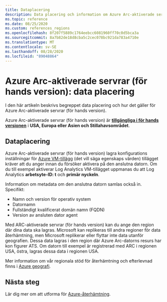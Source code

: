 ```yaml
---
title: Dataplacering
description: Data placering och information om Azure Arc-aktiverade servrar (för hands version).
ms.topic: reference
ms.date: 08/25/2020
ms.custom: references_regions
ms.openlocfilehash: 8f207f5889c1764eebcc6081960ff70c0d5bca3a
ms.sourcegitcommit: 8a7b82de18d8cba5c2cec078bc921da783a4710e
ms.translationtype: MT
ms.contentlocale: sv-SE
ms.lasthandoff: 08/28/2020
ms.locfileid: "89048864"
---
```

# <a name="azure-arc-enabled-servers-preview-data-residency"></a>Azure Arc-aktiverade servrar (för hands version): data placering

I den här artikeln beskrivs begreppet data placering och hur det gäller för Azure Arc-aktiverade servrar (för hands version).

Azure Arc-aktiverade servrar (för hands version) är **[tillgängliga i för hands versionen](https://azure.microsoft.com/global-infrastructure/services/?products=azure-arc)** i **USA, Europa eller Asien och Stillahavsområdet**.

## <a name="data-residency"></a>Dataplacering

Azure Arc-aktiverade servrar (för hands version) lagra konfigurations inställningar för [Azure VM-tillägg](manage-vm-extensions.md) (det vill säga egenskaps värden) tillägget kräver att du anger innan du försöker aktivera på den anslutna datorn. Om du till exempel aktiverar Log Analytics VM-tillägget uppmanas du att Log Analytics **arbetsyte-ID: t** och **primär nyckeln**.

Information om metadata om den anslutna datorn samlas också in. Specifikt:

* Namn och version för operativ system
* Datornamn
* Fullständigt kvalificerat domän namn (FQDN)
* Version av ansluten dator agent

Med ARC-aktiverade servrar (för hands version) kan du ange den region där dina data ska lagras. Microsoft kan replikeras till andra regioner för data återhämtning, men Microsoft replikerar eller flyttar inte data utanför geografien. Dessa data lagras i den region där Azure Arc-datorns resurs har kon figurer ATS. Om datorn till exempel är registrerad med ARC i regionen USA, östra, lagras dessa data i regionen USA.

Mer information om vår regionala stöd för återhämtning och efterlevnad finns i [Azure geografi](https://azure.microsoft.com/global-infrastructure/geographies/).

## <a name="next-steps"></a>Nästa steg

Lär dig mer om att utforma för [Azure-återhämtning](/azure/architecture/reliability/architect).